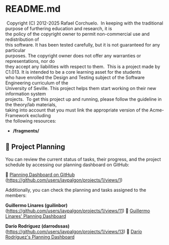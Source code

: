 # README.md
​
Copyright (C) 2012-2025 Rafael Corchuelo.
​
In keeping with the traditional purpose of furthering education and research, it is  
the policy of the copyright owner to permit non-commercial use and redistribution of  
this software. It has been tested carefully, but it is not guaranteed for any particular  
purposes. The copyright owner does not offer any warranties or representations, nor do  
they accept any liabilities with respect to them.
​
This is a project made by C1.013. It is intended to be a core learning asset for the students  
who have enrolled the Design and Testing subject of the Software Engineering curriculum of the  
University of Seville. This project helps them start working on their new information system  
projects.
​
To get this project up and running, please follow the guideline in the theory/lab materials,  
taking into account that you must link the appropriate version of the Acme-Framework excluding  
the following resources:
​
- **/fragments/**

## 📅 Project Planning

You can review the current status of tasks, their progress, and the project schedule by accessing our planning dashboard on GitHub:  

🔗 [Planning Dashboard on GitHub](https://github.com/users/javpalgon/projects/1/views/1)
(https://github.com/users/javpalgon/projects/1/views/1)

Additionally, you can check the planning and tasks assigned to the members:

**Guillermo Linares (guilinbor)**(https://github.com/users/javpalgon/projects/1/views/11)
🔗 [Guillermo Linares' Planning Dashboard](https://github.com/users/javpalgon/projects/1/views/11)

**Darío Rodríguez (darrodssas)**(https://github.com/users/javpalgon/projects/1/views/13)
🔗 [Darío Rodríguez's Planning Dashboard](https://github.com/users/javpalgon/projects/1/views/13)
